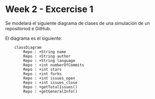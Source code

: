 # Week 2 - Excercise 1 

Se modelará el siguiente diagrama de clases de una simulación de un repositoriod e GitHub.

El diagrama es el siguiente:

```mermaid
    classDiagram
        Repo : +String name
        Repo : +String author
        Repo : +String language
        Repo : +int numberOfCommits
        Repo : +int stars
        Repo : +int forks
        Repo : +int issues_open
        Repo : +int issues_close
        Repo : +getTotalIssues()
        Repo : +getGeneralInfo()
    
```